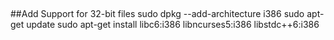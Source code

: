 ##



##



##Add Support for 32-bit files
sudo dpkg --add-architecture i386
sudo apt-get update
sudo apt-get install libc6:i386 libncurses5:i386 libstdc++6:i386
